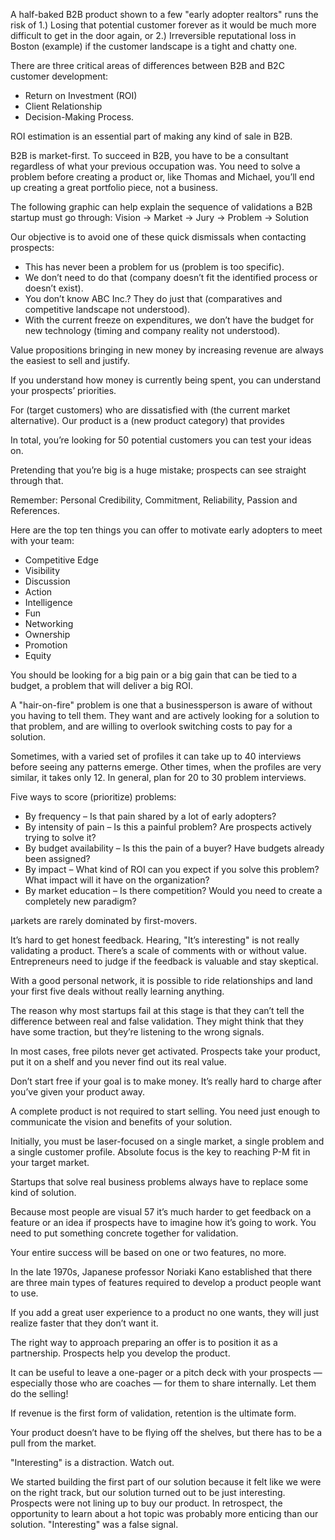 A half-baked B2B product shown to a few "early adopter realtors" runs the risk of 1.) Losing that potential customer forever as it would be much more difficult to get in the door again, or 2.) Irreversible reputational loss in Boston (example) if the customer landscape is a tight and chatty one.

There are three critical areas of differences between B2B and B2C customer development: 
  
  - Return on Investment (ROI)
  - Client Relationship
  - Decision-Making Process.

ROI estimation is an essential part of making any kind of sale in B2B.

B2B is market-first. To succeed in B2B, you have to be a consultant regardless of what your previous occupation was. You need to solve a problem before creating a product or, like Thomas and Michael, you’ll end up creating a great portfolio piece, not a business.

The following graphic can help explain the sequence of validations a B2B startup must go through: Vision -> Market -> Jury -> Problem -> Solution

Our objective is to avoid one of these quick dismissals when contacting prospects:
  
  - This has never been a problem for us (problem is too specific).
  - We don’t need to do that (company doesn’t fit the identified process or doesn’t exist).
  - You don’t know ABC Inc.? They do just that (comparatives and competitive landscape not understood).
  - With the current freeze on expenditures, we don’t have the budget for new technology (timing and company reality not understood).


Value propositions bringing in new money by increasing revenue are always the easiest to sell and justify.

If you understand how money is currently being spent, you can understand your prospects’ priorities.

For (target customers) who are dissatisfied with (the current market alternative). Our product is a (new product category) that provides

In total, you’re looking for 50 potential customers you can test your ideas on.

Pretending that you’re big is a huge mistake; prospects can see straight through that.

Remember: Personal Credibility, Commitment, Reliability, Passion and References.

Here are the top ten things you can offer to motivate early adopters to meet with your team:

- Competitive Edge
- Visibility
- Discussion
- Action
- Intelligence
- Fun
- Networking
- Ownership
- Promotion
- Equity


You should be looking for a big pain or a big gain that can be tied to a budget, a problem that will deliver a big ROI.

A "hair-on-fire" problem is one that a businessperson is aware of without you having to tell them. They want and are actively looking for a solution to that problem, and are willing to overlook switching costs to pay for a solution.

Sometimes, with a varied set of profiles it can take up to 40 interviews before seeing any patterns emerge. Other times, when the profiles are very similar, it takes only 12. In general, plan for 20 to 30 problem interviews.

Five ways to score (prioritize) problems:
  
  - By frequency – Is that pain shared by a lot of early adopters?
  - By intensity of pain – Is this a painful problem? Are prospects actively trying to solve it?
  - By budget availability – Is this the pain of a buyer? Have budgets already been assigned?
  - By impact – What kind of ROI can you expect if you solve this problem? What impact will it have on the organization?
  - By market education – Is there competition? Would you need to create a completely new paradigm?

µarkets are rarely dominated by first-movers.

It’s hard to get honest feedback. Hearing, "It’s interesting" is not really validating a product. There’s a scale of comments with or without value. Entrepreneurs need to judge if the feedback is valuable and stay skeptical.

With a good personal network, it is possible to ride relationships and land your first five deals without really learning anything.

The reason why most startups fail at this stage is that they can’t tell the difference between real and false validation. They might think that they have some traction, but they’re listening to the wrong signals.

In most cases, free pilots never get activated. Prospects take your product, put it on a shelf and you never find out its real value.

Don’t start free if your goal is to make money. It’s really hard to charge after you’ve given your product away.

A complete product is not required to start selling. You need just enough to communicate the vision and benefits of your solution.

Initially, you must be laser-focused on a single market, a single problem and a single customer profile. Absolute focus is the key to reaching P-M fit in your target market.

Startups that solve real business problems always have to replace some kind of solution.

Because most people are visual 57 it’s much harder to get feedback on a feature or an idea if prospects have to imagine how it’s going to work. You need to put something concrete together for validation.

Your entire success will be based on one or two features, no more.

In the late 1970s, Japanese professor Noriaki Kano established that there are three main types of features required to develop a product people want to use.

If you add a great user experience to a product no one wants, they will just realize faster that they don’t want it.

The right way to approach preparing an offer is to position it as a partnership. Prospects help you develop the product.

It can be useful to leave a one-pager or a pitch deck with your prospects — especially those who are coaches — for them to share internally. Let them do the selling!

If revenue is the first form of validation, retention is the ultimate form.

Your product doesn’t have to be flying off the shelves, but there has to be a pull from the market.

"Interesting" is a distraction. Watch out.

We started building the first part of our solution because it felt like we were on the right track, but our solution turned out to be just interesting. Prospects were not lining up to buy our product. In retrospect, the opportunity to learn about a hot topic was probably more enticing than our solution. "Interesting" was a false signal.